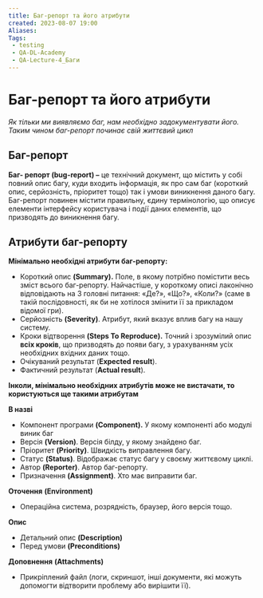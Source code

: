 ```yaml
---
title: Баг-репорт та його атрибути
created: 2023-08-07 19:00
Aliases:
Tags: 
 - testing
 - QA-DL-Academy
 - QA-Lecture-4_Баги
---
```


# Баг-репорт та його атрибути

_Як тільки ми виявляємо баг, нам необхідно задокументувати його. Таким чином баг-репорт починає свій життєвий цикл_
## Баг-репорт

**Баг- репорт (bug-report) –** це технічний документ, що містить у собі повний опис багу, куди входить інформація, як про сам баг (короткий опис, серйозність, пріоритет тощо) так і умови виникнення даного багу. Баг-репорт повинен містити правильну, єдину термінологію, що описує елементи інтерфейсу користувача і події даних елементів, що призводять до виникнення багу.

## Атрибути баг-репорту

**Мінімально необхідні атрибути баг-репорту:**

* Короткий опис **(Summary).** Поле, в якому потрібно помістити весь зміст всього баг-репорту. Найчастіше, у короткому описі лаконічно відповідають на 3  головні питання: «Де?», «Що?», «Коли?» (саме в такій послідовності, як би не хотілося змінити її за прикладом відомої гри).
* Серйозність **(Severity)**. Атрибут, який вказує вплив багу на нашу систему.
* Кроки відтворення **(Steps To Reproduce).** Точний і зрозумілий опис **всіх кроків**, що призводять до появи багу, з урахуванням усіх необхідних вхідних даних тощо.
* Очікуваний результат (**Expected result**).
* Фактичний результат (**Actual result**).

**Інколи, мінімально необхідних атрибутів може не вистачати, то користуються ще такими атрибутам**

**В назві**
* Компонент програми **(Component).** У якому компоненті або модулі виник баг
* Версія **(Version)**. Версія білду, у якому знайдено баг.
* Пріоритет **(Priority)**. Швидкість виправлення багу.
* Статус **(Status)**. Відображає статус багу у своєму життєвому циклі.
* Автор **(Reporter)**. Автор баг-репорту.
* Призначення **(Assignment)**. Хто має виправити баг.

**Оточення** **(Environment)**
* Операційна система, розрядність, браузер, його версія тощо.

**Опис** 
* Детальний опис **(Description)**
* Перед умови **(Preconditions)**

**Доповнення** **(Attachments)**
* Прикріплений файл (логи, скриншот, інші документи, які можуть допомогти відтворити проблему або вирішити її).